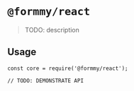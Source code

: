 # `@formmy/react`

> TODO: description

## Usage

```
const core = require('@formmy/react');

// TODO: DEMONSTRATE API
```
